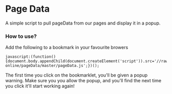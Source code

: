 Page Data
=========

A simple script to pull pageData from our pages and display it in a popup. 


### How to use?

Add the following to a bookmark in your favourite browers

    javascript:(function(){document.body.appendChild(document.createElement('script')).src='//rawgithub.com/apn-online/pageData/master/pageData.js';})();
    
The first time you click on the bookmarklet, you'll be given a popup warning. Make sure you you allow the popup, and you'll find the next time you click it'll start working again!
